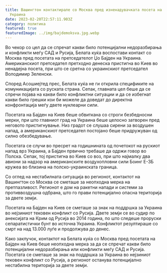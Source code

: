 ```yaml
---
title: Вашингтон контактирале со Москва пред изненадувачката посета на Бајден на
  Украина
date: 2023-02-20T22:57:11.903Z
category: политика
featured: true
featuredImage: ../img/bajdemoksva.jpg.webp
---
```


Во чекор со цел да се спречат какви било потенцијални недоразбирања и конфликти меѓу САД и Русија, Белата куќа воспостави контакт со Москва пред посетата на претседателот Џо Бајден на Украина. Американскиот претседател претходно денеска пристигна во Киев во ненадејна посета, при што се сретна со украинскиот претседател Володимир Зеленски.

Според Асошиејтед прес, Белата куќа не ги открила спецификите на комуникацијата со руската страна. Сепак, главната цел беше да се спречи појава на какви било конфликтни ситуации и да се избегнат какви било грешки кои би можеле да доведат до директна конфронтација меѓу двете нуклеарни сили.

Посетата на Бајден на Киев беше обвиткана со строги безбедносни мерки, при што главниот град на Украина беше целосно затворен пред неговото пристигнување. Низ градот се слушаа сирени за воздушен напад, а американскиот претседател постојано беше придружуван од силно обезбедување.

Посетата се случи во пресрет на годишнината од почетокот на рускиот напад врз Украина, а Бајден првично требаше да одржи говор во Полска. Сепак, тој пристигна во Киев со воз, при што најмалку два авиони за надзор на американските воздухопловни сили Боинг Е-3Б кружеа во близина на полско-украинската граница.

Со оглед на нестабилната ситуација во регионот, контактот на Вашингтон со Москва се сметаше за неопходна мерка на претпазливост. Регионот е дом на ракетни напади и системи за противвоздушна одбрана, што го прави потенцијално опасна територија за двете земји.

Посетата на Бајден на Киев се сметаше за знак на поддршка за Украина во нејзиниот тековен конфликт со Русија. Двете земји се во судир по анексијата на Крим од Русија во 2014 година, по што следеше проруски сепаратистички бунт во источна Украина. Конфликтот резултираше со смрт на над 13.000 луѓе и продолжува до денес.

Како заклучок, контактот на Белата куќа со Москва пред посетата на Бајден на Киев беше неопходна мерка за да се спречат какви било потенцијални недоразбирања или конфликти меѓу САД и Русија. Посетата се сметаше за знак на поддршка за Украина во нејзиниот тековен конфликт со Русија, а регионот останува потенцијално нестабилна територија за двете земји.
